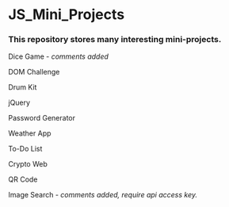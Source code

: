 # JS_Mini_Projects

<h3>This repository stores many interesting mini-projects.</h3>

<p>Dice Game - <i>comments added</i></p>
<p>DOM Challenge</p>
<p>Drum Kit</p>
<p>jQuery</p>
<p>Password Generator</p>
<p>Weather App</p>
<p>To-Do List</p>
<p>Crypto Web</p>
<p>QR Code</p>
<p>Image Search - <i>comments added, require api access key.</i></p>